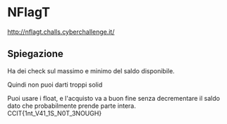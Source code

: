 # NFlagT

http://nflagt.challs.cyberchallenge.it/


## Spiegazione

Ha dei check sul massimo e minimo del saldo disponibile.

Quindi non puoi darti troppi solid

Puoi usare i float, e l'acquisto va a buon fine senza decrementare il saldo dato che probabilmente prende parte intera.
CCIT{1nt_V41_1S_N0T_3NOUGH}
